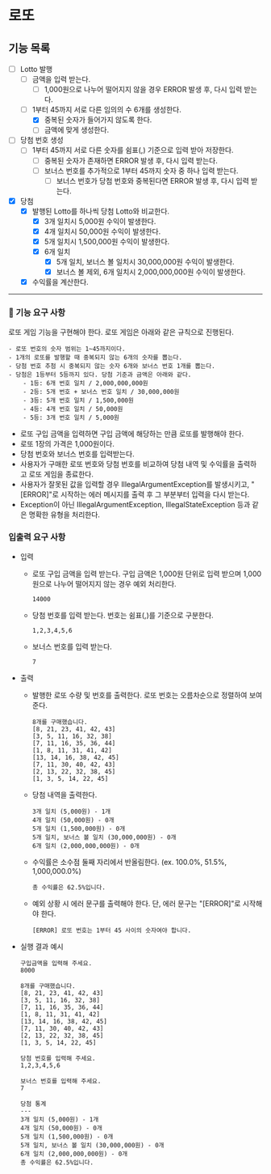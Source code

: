 # 로또

## 기능 목록
- [ ] Lotto 발행
    - [ ] 금액을 입력 받는다.
        - [ ] 1,000원으로 나누어 떨어지지 않을 경우 ERROR 발생 후, 다시 입력 받는다.
    - [ ] 1부터 45까지 서로 다른 임의의 수 6개를 생성한다.
        - [x] 중복된 숫자가 들어가지 않도록 한다.
        - [ ] 금액에 맞게 생성한다.
- [ ] 당첨 번호 생성
    - [ ] 1부터 45까지 서로 다른 숫자를 쉼표(,) 기준으로 입력 받아 저장한다.
        - [ ] 중복된 숫자가 존재하면 ERROR 발생 후, 다시 입력 받는다.
        - [ ] 보너스 번호를 추가적으로 1부터 45까지 숫자 중 하나 입력 받는다.
            - [ ] 보너스 번호가 당첨 번호와 중복된다면 ERROR 발생 후, 다시 입력 받는다.
- [x] 당첨
    - [x] 발행된 Lotto를 하나씩 당첨 Lotto와 비교한다.
        - [x] 3개 일치시 5,000원 수익이 발생한다.
        - [x] 4개 일치시 50,000원 수익이 발생한다.
        - [x] 5개 일치시 1,500,000원 수익이 발생한다.
        - [x] 6개 일치
            - [x] 5개 일치, 보너스 볼 일치시 30,000,000원 수익이 발생한다.
            - [x] 보너스 볼 제외, 6개 일치시 2,000,000,000원 수익이 발생한다.
    - [x] 수익률을 계산한다.

<hr/>

### 🚀 기능 요구 사항
로또 게임 기능을 구현해야 한다. 로또 게임은 아래와 같은 규칙으로 진행된다.
```
- 로또 번호의 숫자 범위는 1~45까지이다.
- 1개의 로또를 발행할 때 중복되지 않는 6개의 숫자를 뽑는다.
- 당첨 번호 추첨 시 중복되지 않는 숫자 6개와 보너스 번호 1개를 뽑는다.
- 당첨은 1등부터 5등까지 있다. 당첨 기준과 금액은 아래와 같다.
    - 1등: 6개 번호 일치 / 2,000,000,000원
    - 2등: 5개 번호 + 보너스 번호 일치 / 30,000,000원
    - 3등: 5개 번호 일치 / 1,500,000원
    - 4등: 4개 번호 일치 / 50,000원
    - 5등: 3개 번호 일치 / 5,000원
```
- 로또 구입 금액을 입력하면 구입 금액에 해당하는 만큼 로또를 발행해야 한다.
- 로또 1장의 가격은 1,000원이다.
- 당첨 번호와 보너스 번호를 입력받는다.
- 사용자가 구매한 로또 번호와 당첨 번호를 비교하여 당첨 내역 및 수익률을 출력하고 로또 게임을 종료한다.
- 사용자가 잘못된 값을 입력할 경우 IllegalArgumentException를 발생시키고, "[ERROR]"로 시작하는 에러 메시지를 출력 후 그 부분부터 입력을 다시 받는다.
- Exception이 아닌 IllegalArgumentException, IllegalStateException 등과 같은 명확한 유형을 처리한다.

### 입출력 요구 사항
- 입력
    - 로또 구입 금액을 입력 받는다. 구입 금액은 1,000원 단위로 입력 받으며 1,000원으로 나누어 떨어지지 않는 경우 예외 처리한다.
        ```
        14000
        ```
    - 당첨 번호를 입력 받는다. 번호는 쉼표(,)를 기준으로 구분한다.
        ```
        1,2,3,4,5,6
        ```
    - 보너스 번호를 입력 받는다.
        ```
        7
        ```

- 출력
    - 발행한 로또 수량 및 번호를 출력한다. 로또 번호는 오름차순으로 정렬하여 보여준다.
        ```
        8개를 구매했습니다.
        [8, 21, 23, 41, 42, 43]
        [3, 5, 11, 16, 32, 38]
        [7, 11, 16, 35, 36, 44]
        [1, 8, 11, 31, 41, 42]
        [13, 14, 16, 38, 42, 45]
        [7, 11, 30, 40, 42, 43]
        [2, 13, 22, 32, 38, 45]
        [1, 3, 5, 14, 22, 45]
        ```
    - 당첨 내역을 출력한다.
        ```
        3개 일치 (5,000원) - 1개
        4개 일치 (50,000원) - 0개
        5개 일치 (1,500,000원) - 0개
        5개 일치, 보너스 볼 일치 (30,000,000원) - 0개
        6개 일치 (2,000,000,000원) - 0개
        ```
    - 수익률은 소수점 둘째 자리에서 반올림한다. (ex. 100.0%, 51.5%, 1,000,000.0%)
        ```
        총 수익률은 62.5%입니다.
        ```
    - 예외 상황 시 에러 문구를 출력해야 한다. 단, 에러 문구는 "[ERROR]"로 시작해야 한다.
        ```
        [ERROR] 로또 번호는 1부터 45 사이의 숫자여야 합니다.
        ```
- 실행 결과 예시
    ```
    구입금액을 입력해 주세요.
    8000
    
    8개를 구매했습니다.
    [8, 21, 23, 41, 42, 43]
    [3, 5, 11, 16, 32, 38]
    [7, 11, 16, 35, 36, 44]
    [1, 8, 11, 31, 41, 42]
    [13, 14, 16, 38, 42, 45]
    [7, 11, 30, 40, 42, 43]
    [2, 13, 22, 32, 38, 45]
    [1, 3, 5, 14, 22, 45]
    
    당첨 번호를 입력해 주세요.
    1,2,3,4,5,6
        
    보너스 번호를 입력해 주세요.
    7
    
    당첨 통계
    ---
    3개 일치 (5,000원) - 1개
    4개 일치 (50,000원) - 0개
    5개 일치 (1,500,000원) - 0개
    5개 일치, 보너스 볼 일치 (30,000,000원) - 0개
    6개 일치 (2,000,000,000원) - 0개
    총 수익률은 62.5%입니다.
    ```
